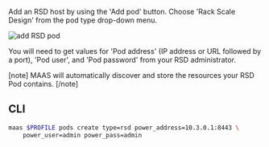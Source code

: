Add an RSD host by using the 'Add pod' button. Choose 'Rack Scale Design' from the pod type drop-down menu.

![add RSD pod](upload://4HAFMQpyyTgrI2U84Rg0e122qUu.png)

You will need to get values for 'Pod address' (IP address or URL followed by a port), 'Pod user', and 'Pod password' from your RSD administrator.

[note]
MAAS will automatically discover and store the resources your RSD Pod contains.
[/note]

<h2 id="heading--cli">CLI</h2>

``` bash
maas $PROFILE pods create type=rsd power_address=10.3.0.1:8443 \
    power_user=admin power_pass=admin
```

<!-- LINKS -->